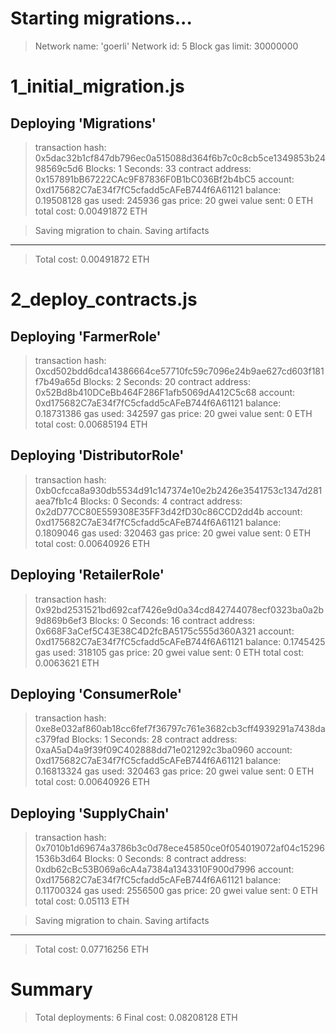 Starting migrations...
======================
> Network name:    'goerli'
> Network id:      5
> Block gas limit: 30000000


1_initial_migration.js
======================

   Deploying 'Migrations'
   ----------------------
   > transaction hash:    0x5dac32b1cf847db796ec0a515088d364f6b7c0c8cb5ce1349853b2498569c5d6
   > Blocks: 1            Seconds: 33
   > contract address:    0x157891bB67222CAc9F87836F0B1bC036Bf2b4bC5
   > account:             0xd175682C7aE34f7fC5cfadd5cAFeB744f6A61121
   > balance:             0.19508128
   > gas used:            245936
   > gas price:           20 gwei
   > value sent:          0 ETH
   > total cost:          0.00491872 ETH


   > Saving migration to chain.
   > Saving artifacts
   -------------------------------------
   > Total cost:          0.00491872 ETH


2_deploy_contracts.js
=====================

   Deploying 'FarmerRole'
   ----------------------
   > transaction hash:    0xcd502bdd6dca14386664ce57710fc59c7096e24b9ae627cd603f181f7b49a65d
   > Blocks: 2            Seconds: 20
   > contract address:    0x52Bd8b410DCeBb464F286F1afb5069dA412C5c68
   > account:             0xd175682C7aE34f7fC5cfadd5cAFeB744f6A61121
   > balance:             0.18731386
   > gas used:            342597
   > gas price:           20 gwei
   > value sent:          0 ETH
   > total cost:          0.00685194 ETH


   Deploying 'DistributorRole'
   ---------------------------
   > transaction hash:    0xb0cfcca8a930db5534d91c147374e10e2b2426e3541753c1347d281aea7fb1c4
   > Blocks: 0            Seconds: 4
   > contract address:    0x2dD77CC80E559308E35FF3d42fD30c86CCD2dd4b
   > account:             0xd175682C7aE34f7fC5cfadd5cAFeB744f6A61121
   > balance:             0.1809046
   > gas used:            320463
   > gas price:           20 gwei
   > value sent:          0 ETH
   > total cost:          0.00640926 ETH


   Deploying 'RetailerRole'
   ------------------------
   > transaction hash:    0x92bd2531521bd692caf7426e9d0a34cd842744078ecf0323ba0a2b9d869b6ef3
   > Blocks: 0            Seconds: 16
   > contract address:    0x668F3aCef5C43E38C4D2fcBA5175c555d360A321
   > account:             0xd175682C7aE34f7fC5cfadd5cAFeB744f6A61121
   > balance:             0.1745425
   > gas used:            318105
   > gas price:           20 gwei
   > value sent:          0 ETH
   > total cost:          0.0063621 ETH


   Deploying 'ConsumerRole'
   ------------------------
   > transaction hash:    0xe8e032af860ab18cc6fef7f36797c761e3682cb3cff4939291a7438dac379fad
   > Blocks: 1            Seconds: 28
   > contract address:    0xaA5aD4a9f39f09C402888dd71e021292c3ba0960
   > account:             0xd175682C7aE34f7fC5cfadd5cAFeB744f6A61121
   > balance:             0.16813324
   > gas used:            320463
   > gas price:           20 gwei
   > value sent:          0 ETH
   > total cost:          0.00640926 ETH


   Deploying 'SupplyChain'
   -----------------------
   > transaction hash:    0x7010b1d69674a3786b3c0d78ece45850ce0f054019072af04c152961536b3d64
   > Blocks: 0            Seconds: 8
   > contract address:    0xdb62cBc53B069a6cA4a7384a1343310F900d7996
   > account:             0xd175682C7aE34f7fC5cfadd5cAFeB744f6A61121
   > balance:             0.11700324
   > gas used:            2556500
   > gas price:           20 gwei
   > value sent:          0 ETH
   > total cost:          0.05113 ETH


   > Saving migration to chain.
   > Saving artifacts
   -------------------------------------
   > Total cost:          0.07716256 ETH


Summary
=======
> Total deployments:   6
> Final cost:          0.08208128 ETH